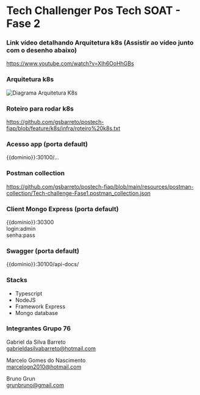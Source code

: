 # Tech Challenger Pos Tech SOAT - Fase 2

### Link vídeo detalhando Arquitetura k8s (Assistir ao vídeo junto com o desenho abaixo)
https://www.youtube.com/watch?v=XIh6OoHhGBs

### Arquitetura k8s
![Diagrama Arquitetura K8s](https://github.com/gsbarreto/postech-fiap/assets/10748518/9851466f-df08-49f2-8aa5-c43ffeaa6b18)

### Roteiro para rodar k8s
https://github.com/gsbarreto/postech-fiap/blob/feature/k8s/infra/roteiro%20k8s.txt

### Acesso app (porta default)
{{dominio}}:30100/...

### Postman collection
https://github.com/gsbarreto/postech-fiap/blob/main/resources/postman-collection/Tech-challenge-Fase1.postman_collection.json

### Client Mongo Express (porta default)
{{dominio}}:30300 <br>
login:admin <br>
senha:pass

### Swagger (porta default)
{{dominio}}:30100/api-docs/

### Stacks
- Typescript
- NodeJS
- Framework Express
- Mongo database

### Integrantes Grupo 76

Gabriel da Silva Barreto<br>
gabrieldasilvabarreto@hotmail.com

Marcelo Gomes do Nascimento <br>
marcelogn2010@hotmail.com

Bruno Grun <br>
grunbruno@gmail.com 

